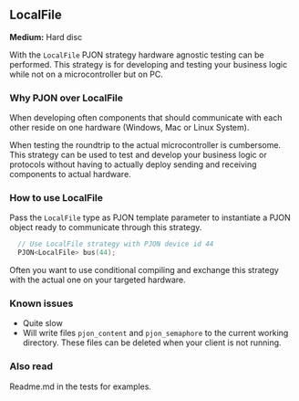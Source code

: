 ## LocalFile

**Medium:** Hard disc

With the `LocalFile` PJON strategy hardware agnostic testing can be performed. This strategy is for developing and testing your business logic while not on a microcontroller but on PC.

### Why PJON over LocalFile
When developing often components that should communicate with each other reside on one hardware (Windows, Mac or Linux System).

When testing the roundtrip to the actual microcontroller is cumbersome. This strategy can be used
to test and develop your business logic or protocols without having to actually deploy sending and receiving components to actual hardware.

### How to use LocalFile
Pass the `LocalFile` type as PJON template parameter to instantiate a PJON object ready to communicate through this strategy.
```cpp  
  // Use LocalFile strategy with PJON device id 44
  PJON<LocalFile> bus(44);
```
Often you want to use conditional compiling and exchange this strategy with the actual one on your targeted hardware.

### Known issues
- Quite slow
- Will write files `pjon_content` and `pjon_semaphore` to the current working directory. These
files can be deleted when your client is not running.

### Also read
Readme.md in the tests for examples.
